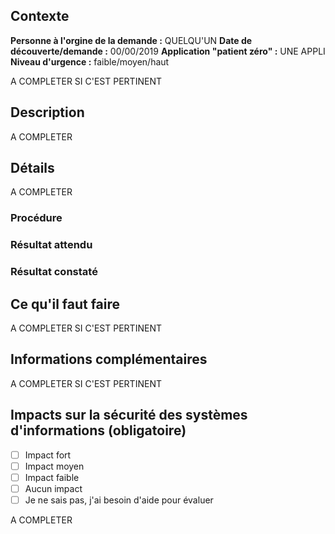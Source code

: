 ## Contexte

**Personne à l'orgine de la demande :** QUELQU'UN
**Date de découverte/demande :** 00/00/2019
**Application "patient zéro" :** UNE APPLI
**Niveau d'urgence :** faible/moyen/haut

A COMPLETER SI C'EST PERTINENT

## Description

A COMPLETER

## Détails

A COMPLETER

### Procédure

### Résultat attendu

### Résultat constaté

## Ce qu'il faut faire

A COMPLETER SI C'EST PERTINENT

## Informations complémentaires

A COMPLETER SI C'EST PERTINENT

## Impacts sur la sécurité des systèmes d'informations (obligatoire)

- [ ] Impact fort
- [ ] Impact moyen
- [ ] Impact faible
- [ ] Aucun impact
- [ ] Je ne sais pas, j'ai besoin d'aide pour évaluer

A COMPLETER
